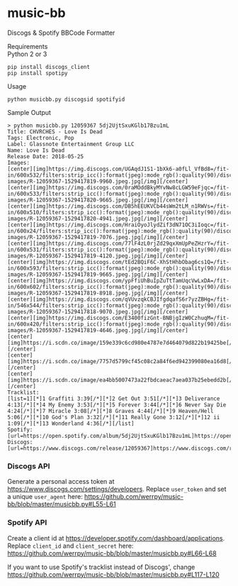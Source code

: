 # music-bb
Discogs &amp; Spotify BBCode Formatter

Requirements  
Python 2 or 3
```
pip install discogs_client
pip install spotipy
```

Usage
```
python musicbb.py discogsid spotifyid
```

Sample Output
```
> python musicbb.py 12059367 5dj2UjtSxuKGlb17Bzu1mL
Title: CHVRCHES - Love Is Dead
Tags: Electronic, Pop
Label: Glassnote Entertainment Group LLC
Name: Love Is Dead
Release Date: 2018-05-25
Images:
[center][img]https://img.discogs.com/UGAqdJ1S1-1bXk6-a0fLl_VfBd8=/fit-in/600x532/filters:strip_icc():format(jpeg):mode_rgb():quality(90)/discogs-images/R-12059367-1529417819-9960.jpeg.jpg[/img][/center]
[center][img]https://img.discogs.com/0raMOddBkyMYvNw8cLGW59eFjqc=/fit-in/600x533/filters:strip_icc():format(jpeg):mode_rgb():quality(90)/discogs-images/R-12059367-1529417820-9665.jpeg.jpg[/img][/center]
[center][img]https://img.discogs.com/DB5hEEUKVCb44sWm2tLM_n1RWVs=/fit-in/600x510/filters:strip_icc():format(jpeg):mode_rgb():quality(90)/discogs-images/R-12059367-1529417820-4941.jpeg.jpg[/img][/center]
[center][img]https://img.discogs.com/HraiOyoJlydZif3dN71OC3iIoqc=/fit-in/600x24/filters:strip_icc():format(jpeg):mode_rgb():quality(90)/discogs-images/R-12059367-1529417819-7076.jpeg.jpg[/img][/center]
[center][img]https://img.discogs.com/77lF4zL0rjZd29qxXmUpPeZHzrY=/fit-in/600x531/filters:strip_icc():format(jpeg):mode_rgb():quality(90)/discogs-images/R-12059367-1529417819-4120.jpeg.jpg[/img][/center]
[center][img]https://img.discogs.com/tEd2BQiF6C-XhStHhbObag6cs1Q=/fit-in/600x593/filters:strip_icc():format(jpeg):mode_rgb():quality(90)/discogs-images/R-12059367-1529417819-9665.jpeg.jpg[/img][/center]
[center][img]https://img.discogs.com/ypFfiUhBuIpZuTtTamUqcVwLxDA=/fit-in/600x602/filters:strip_icc():format(jpeg):mode_rgb():quality(90)/discogs-images/R-12059367-1529417819-8918.jpeg.jpg[/img][/center]
[center][img]https://img.discogs.com/qVUvzqkCBJIfgdqafS6r7yzZBHg=/fit-in/546x544/filters:strip_icc():format(jpeg):mode_rgb():quality(90)/discogs-images/R-12059367-1529417818-9070.jpeg.jpg[/img][/center]
[center][img]https://img.discogs.com/E3400fizGnt-BNBjgIzW0CzhuqM=/fit-in/600x420/filters:strip_icc():format(jpeg):mode_rgb():quality(90)/discogs-images/R-12059367-1529417819-4646.jpeg.jpg[/img][/center]
[center][img]https://i.scdn.co/image/159e339c6cd980e4787e7d464079d822b19425be[/img][/center]
[center][img]https://i.scdn.co/image/7757d5799cf45c08c2a84f6ed942399080ea16d8[/img][/center]
[center][img]https://i.scdn.co/image/ea4bb5007473a22fbdcaeac7aea037b25ebedd2b[/img][/center]
Tracklist:
[list=1][*]1 Graffiti 3:39[/*][*]2 Get Out 3:51[/*][*]3 Deliverance 4:13[/*][*]4 My Enemy 3:53[/*][*]5 Forever 3:44[/*][*]6 Never Say Die 4:24[/*][*]7 Miracle 3:08[/*][*]8 Graves 4:44[/*][*]9 Heaven/Hell 5:06[/*][*]10 God's Plan 3:32[/*][*]11 Really Gone 3:12[/*][*]12 ii 1:09[/*][*]13 Wonderland 4:36[/*][/list]
Spotify: [url=https://open.spotify.com/album/5dj2UjtSxuKGlb17Bzu1mL]https://open.spotify.com/album/5dj2UjtSxuKGlb17Bzu1mL[/url]
Discogs: [url=https://www.discogs.com/release/12059367]https://www.discogs.com/release/12059367[/url]
```

### Discogs API
Generate a personal access token at https://www.discogs.com/settings/developers. Replace `user_token` and set a unique `user_agent` here: https://github.com/werrpy/music-bb/blob/master/musicbb.py#L55-L61

### Spotify API
Create a client id at https://developer.spotify.com/dashboard/applications. Replace `client_id` and `client_secret` here: https://github.com/werrpy/music-bb/blob/master/musicbb.py#L66-L68

If you want to use Spotify's tracklist instead of Discogs', change https://github.com/werrpy/music-bb/blob/master/musicbb.py#L117-L120
